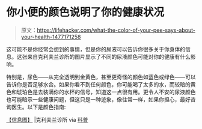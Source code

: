 # 你小便的颜色说明了你的健康状况

> 原文：<https://lifehacker.com/what-the-color-of-your-pee-says-about-your-health-1477171258>

这可能不是你经常会想到的事情，但是你的尿液可以告诉你很多关于你身体的信息。这张来自克利夫兰诊所的图片显示了不同的尿液颜色可能对你的健康有什么影响。



特别是，尿色——从完全透明到金黄色，甚至更奇怪的颜色如蓝色或绿色——可以告诉你是否足够水合。如果你看不到任何颜色，你可能喝了太多的水，而较暗的黄色和琥珀色是去装满你的水杯的信号，知道这一点很有用。更令人不安的尿液颜色也可能暗示一些健康问题，但这只是一种迹象，像往常一样，如果你担心，最好咨询医生。以下是颜色指南:

[【信息图】](http://health.clevelandclinic.org/2013/10/what-the-color-of-your-urine-says-about-you-infographic/) |克利夫兰诊所 via [科普](http://www.popsci.com/article/science/your-pee-right-color-infographic?src=SOC)